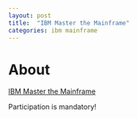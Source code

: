 ```yaml
---
layout: post
title:  "IBM Master the Mainframe"
categories: ibm mainframe
---
```

# About
[IBM Master the Mainframe](http://www-03.ibm.com/systems/z/education/academic/masterthemainframe/contest/usca.html)

Participation is mandatory!
